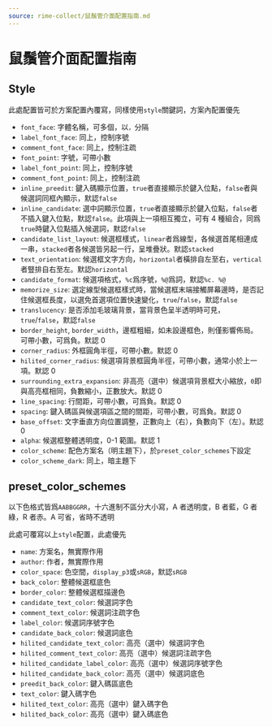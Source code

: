 ```yaml
---
source: rime-collect/鼠鬚管介面配置指南.md
---
```


# 鼠鬚管介面配置指南

## Style

此處配置皆可於方案配置內覆寫，同樣使用`style`關鍵詞，方案內配置優先

* `font_face`: 字體名稱，可多個，以`，`分隔
* `label_font_face`: 同上，控制序號
* `comment_font_face`: 同上，控制注疏
* `font_point`: 字號，可帶小數
* `label_font_point`: 同上，控制序號
* `comment_font_point`: 同上，控制注疏
* `inline_preedit`: 鍵入碼顯示位置，`true`者直接顯示於鍵入位點，`false`者與候選詞同框內顯示，默認`false`
* `inline_candidate`: 選中詞顯示位置，`true`者直接顯示於鍵入位點，`false`者不插入鍵入位點，默認`false`。此項與上一項相互獨立，可有 4 種組合，同爲`true`時鍵入位點插入候選詞，默認`false`
* `candidate_list_layout`: 候選框樣式，`linear`者爲線型，各候選首尾相連成一串，`stacked`者各候選皆另起一行，呈堆疊狀。默認`stacked`
* `text_orientation`: 候選框文字方向，`horizontal`者橫排自左至右，`vertical`者豎排自右至左。默認`horizontal`
* `candidate_format`: 候選項格式，`%c`爲序號，`%@`爲詞，默認`%c. %@`
* `memorize_size`: 選定線型候選框樣式時，當候選框末端接觸屏幕邊時，是否記住候選框長度，以選免首選項位置快速變化，`true`/`false`，默認`false`
* `translucency`: 是否添加毛玻璃背景，當背景色呈半透明時可見，`true`/`false`，默認`false`
* `border_height`, `border_width`，邊框粗細，如未設邊框色，則僅影響佈局。可帶小數，可爲負。默認 0
* `corner_radius`: 外框圓角半徑，可帶小數。默認 0
* `hilited_corner_radius`: 候選項背景框圓角半徑，可帶小數，通常小於上一項。默認 0
* `surrounding_extra_expansion`: 非高亮（選中）候選項背景框大小縮放，`0`即與高亮框相同，負數縮小，正數放大。默認 0
* `line_spacing`: 行間距，可帶小數，可爲負。默認 0
* `spacing`: 鍵入碼區與候選項區之間的間距，可帶小數，可爲負。默認 0
* `base_offset`: 文字垂直方向位置調整，正數向上（右），負數向下（左）。默認 0
* `alpha`: 候選框整體透明度，0-1 範圍。默認 1
* `color_scheme`: 配色方案名（明主題下），於`preset_color_schemes`下設定
* `color_scheme_dark`: 同上，暗主題下

## preset_color_schemes

以下色格式皆爲`AABBGGRR`，十六進制不區分大小寫，A 者透明度，B 者藍，G 者綠，R 者赤。A 可省，省時不透明

此處可覆寫以上`style`配置，此處優先

* `name`: 方案名，無實際作用
* `author`: 作者，無實際作用
* `color_space`: 色空間，`display_p3`或`sRGB`，默認`sRGB`
* `back_color`: 整體候選框底色
* `border_color`: 整體候選框描邊色
* `candidate_text_color`: 候選詞字色
* `comment_text_color`: 候選詞注疏字色
* `label_color`: 候選詞序號字色
* `candidate_back_color`: 候選詞底色
* `hilited_candidate_text_color`: 高亮（選中）候選詞字色
* `hilited_comment_text_color`: 高亮（選中）候選詞注疏字色
* `hilited_candidate_label_color`: 高亮（選中）候選詞序號字色
* `hilited_candidate_back_color`: 高亮（選中）候選詞底色
* `preedit_back_color`: 鍵入碼區底色
* `text_color`: 鍵入碼字色
* `hilited_text_color`: 高亮（選中）鍵入碼字色
* `hilited_back_color`: 高亮（選中）鍵入碼底色
